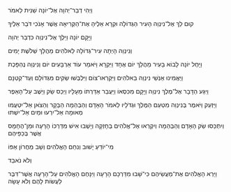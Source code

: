 
וַיְהִי דְבַר־יְהוָה אֶל־יוֹנָה שֵׁנִית לֵאמֹר

קוּם לֵךְ אֶל־נִינְוֵה הָעִיר הַגְּדוֹלָה 
וּקְרָא אֵלֶיהָ אֶת־הַקְּרִיאָה 
אֲשֶׁר אָנֹכִי דֹּבֵר אֵלֶיךָ

וַיָּקָם יוֹנָה וַיֵּלֶךְ אֶל־נִינְוֵה 
כִּדְבַר יְהוָה

וְנִינְוֵה הָיְתָה עִיר־גְּדוֹלָה לֵאלֹהִים 
מַהֲלַךְ שְׁלֹשֶׁת יָמִים

וַיָּחֶל יוֹנָה לָבוֹא בָעִיר מַהֲלַךְ יוֹם אֶחָד 
וַיִּקְרָא וַיֹּאמַר 
עוֹד אַרְבָּעִים יוֹם 
וְנִינְוֵה נֶהְפָּכֶת

וַיַּאֲמִינוּ אַנְשֵׁי נִינְוֵה בֵּאלֹהִים 
וַיִּקְרְאוּ־צוֹם 
וַיִּלְבְּשׁוּ שַׂקִּים 
מִגְּדוֹלָם וְעַד־קְטַנָּם

וַיִּגַּע הַדָּבָר אֶל־מֶלֶךְ נִינְוֵה 
וַיָּקָם מִכִּסְאוֹ 
וַיַּעֲבֵר אַדַּרְתּוֹ מֵעָלָיו 
וַיְכַס שַׂק 
וַיֵּשֶׁב עַל־הָאֵפֶר

וַיַּזְעֵק וַיֹּאמֶר בְּנִינְוֵה 
מִטַּעַם הַמֶּלֶךְ וּגְדֹלָיו לֵאמֹר 
הָאָדָם וְהַבְּהֵמָה 
הַבָּקָר וְהַצֹּאן 
אַל־יִטְעֲמוּ מְאוּמָה 
אַל־יִרְעוּ 
וּמַיִם אַל־יִשְׁתּוּ

וְיִתְכַּסּוּ שַׂק
הָאָדָם וְהַבְּהֵמָה 
וְיִקְרְאוּ אֶל־אֱלֹהִים בְּחָזְקָה 
וְיָשֻׁבוּ אִישׁ מִדַּרְכּוֹ הָרָעָה 
וּמִן־הֶחָמָס אֲשֶׁר בְּכַפֵּיהֶם

מִי־יוֹדֵעַ יָשׁוּב וְנִחַם הָאֱלֹהִים 
וְשָׁב מֵחֲרוֹן אַפּוֹ

וְלֹא נֹאבֵד

וַיַּרְא הָאֱלֹהִים אֶת־מַעֲשֵׂיהֶם כִּי־שָׁבוּ מִדַּרְכָּם הָרָעָה 
וַיִּנָּחֶם הָאֱלֹהִים עַל־הָרָעָה אֲשֶׁר־דִּבֶּר לַעֲשׂוֹת לָהֶם וְלֹא עָשָׂה
